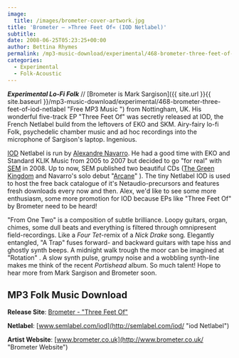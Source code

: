 ```yaml
---
image:
  title: /images/brometer-cover-artwork.jpg
title: 'Brometer – »Three Feet Of« (IOD Netlabel)'
subtitle: 
date: 2008-06-25T05:23:25+00:00
author: Bettina Rhymes
permalink: /mp3-music-download/experimental/468-brometer-three-feet-of-iod-netlabel
categories:
  - Experimental
  - Folk-Acoustic
---
```

***Experimental Lo-Fi Folk*** // [Brometer is Mark Sargison]({{ site.url }}{{ site.baseurl }}/mp3-music-download/experimental/468-brometer-three-feet-of-iod-netlabel "Free MP3 Music ") from Nottingham, UK. His wonderful five-track EP "Three Feet Of" was secretly released at IOD, the French Netlabel build from the leftovers of EKO and SKM. Airy-fairy lo-fi Folk, psychedelic chamber music and ad hoc recordings into the microphone of Sargison's laptop. Ingenious. <!--more-->

<!--adsense-->

[IOD](http://semlabel.com/iod/ "IOD Netlabel") Netlabel is run by [Alexandre Navarro](http://alexandrenavarro.com/ "Alexandre Navarro Website"). He had a good time with EKO and Standard KLIK Music from 2005 to 2007 but decided to go "for real" with [SEM](http://semlabel.com/ "SEM Label Website") in 2008. Up to now, SEM published two beautiful CDs ([The Green Kingdom](http://semlabel.com/thegreenkingdom/ "The Green Kingdom @ SEM") and Navarro's solo debut "[Arcane](http://semlabel.com/arcane/ "Alexandre Navarro @ SEM")" ). The tiny Netlabel IOD is used to host the free back catalogue of it's Netaudio-precursors and features fresh downloads every now and then. Alex, we'd like to see some more enthusiasm, some more promotion for IOD because EPs like "Three Feet Of" by Brometer need to be heard!

"From One Two" is a composition of subtle brilliance. Loopy guitars, organ, chimes, some dull beats and everything is filtered through omnipresent field-recordings. Like a _Four Tet_-remix of a _Nick Drake_ song. Elegantly entangled, "A Trap" fuses forward- and backward guitars with tape hiss and ghostly synth beeps. A midnight walk trough the moor can be imagined at "Rotation" . A slow synth pulse, grumpy noise and a wobbling synth-line makes me think of the recent _Portishead_ album. So much talent! Hope to hear more from Mark Sargison and Brometer soon.

## MP3 Folk Music Download

**Release Site**: [Brometer - "Three Feet Of"](http://semlabel.com/iod/ep/iod003/ "Brometer @ iod")
  
**Netlabel**: [www.semlabel.com/iod](http://semlabel.com/iod/ "iod Netlabel")
  
**Artist Website**: [www.brometer.co.uk](http://www.brometer.co.uk/ "Brometer Website")